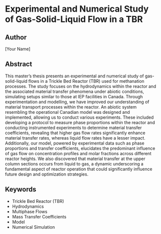 # Experimental and Numerical Study of Gas-Solid-Liquid Flow in a TBR

## Author
[Your Name]

## Abstract
This master’s thesis presents an experimental and numerical study of gas-solid-liquid flows in a Trickle Bed Reactor (TBR) used for methanation processes. The study focuses on the hydrodynamics within the reactor and the associated material transfer phenomena under abiotic conditions, simulating setups similar to those at IEP facilities in Canada. Through experimentation and modelling, we have improved our understanding of material transport processes within the reactor. An abiotic system resembling the operational Canadian model was designed and implemented, allowing us to conduct various experiments. These included developing a protocol to measure phase proportions within the reactor and conducting instrumented experiments to determine material transfer coefficients, revealing that higher gas flow rates significantly enhance material transfer rates, whereas liquid flow rates have a lesser impact. Additionally, our model, powered by experimental data such as phase proportions and transfer coefficients, elucidates the predominant influence of gas flow on concentration profiles and molar fractions across different reactor heights. We also discovered that material transfer at the upper column sections occurs from liquid to gas, a dynamic underscoring a fundamental aspect of reactor operation that could significantly influence future design and optimization strategies.

## Keywords
- Trickle Bed Reactor (TBR)
- Hydrodynamics
- Multiphase Flows
- Mass Transfer Coefficients
- Model
- Numerical Simulation
